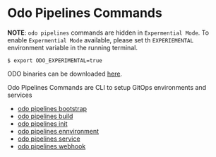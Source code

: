 # Odo Pipelines Commands

**NOTE**: `odo pipelines` commands are hidden in `Expermential Mode`.  To enable `Expermential Mode` available, please set th `EXPERIEMENTAL` environment variable in the running terminal.
```shell
$ export ODO_EXPERIMENTAL=true
```
ODO binaries can be downloaded [here](bin).

Odo Pipelines Commands are CLI to setup GitOps environments and services

* [odo pipelines bootstrap](bootstrap)
* [odo pipelines build](build)
* [odo pipelines init](init)
* [odo pipelines ennvironment](environment)
* [odo pipelines service](service)
* [odo pipelines webhook](webhook)
